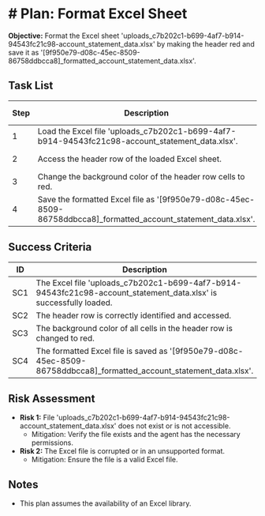 # # Plan: Format Excel Sheet

**Objective:** Format the Excel sheet 'uploads_c7b202c1-b699-4af7-b914-94543fc21c98-account_statement_data.xlsx' by making the header red and save it as '[9f950e79-d08c-45ec-8509-86758ddbcca8]_formatted_account_statement_data.xlsx'.

## Task List

| Step | Description                                                                | Estimated Time | Resources Needed | Status      |
|------|----------------------------------------------------------------------------|----------------|-------------------|-------------|
| 1    | Load the Excel file 'uploads_c7b202c1-b699-4af7-b914-94543fc21c98-account_statement_data.xlsx'. | 5 mins         | Excel library   | To Do       |
| 2    | Access the header row of the loaded Excel sheet.                            | 2 mins         | Excel library   | To Do       |
| 3    | Change the background color of the header row cells to red.                 | 10 mins        | Excel library   | To Do       |
| 4    | Save the formatted Excel file as '[9f950e79-d08c-45ec-8509-86758ddbcca8]_formatted_account_statement_data.xlsx'. | 3 mins         | Excel library   | To Do       |

## Success Criteria

| ID   | Description                                                                                               | Type     |
|------|-----------------------------------------------------------------------------------------------------------|----------|
| SC1  | The Excel file 'uploads_c7b202c1-b699-4af7-b914-94543fc21c98-account_statement_data.xlsx' is successfully loaded.      | Functional |
| SC2  | The header row is correctly identified and accessed.                                                        | Technical|
| SC3  | The background color of all cells in the header row is changed to red.                                    | Visual   |
| SC4  | The formatted Excel file is saved as '[9f950e79-d08c-45ec-8509-86758ddbcca8]_formatted_account_statement_data.xlsx'. | Functional |

## Risk Assessment

*   **Risk 1:** File 'uploads_c7b202c1-b699-4af7-b914-94543fc21c98-account_statement_data.xlsx' does not exist or is not accessible.
    *   Mitigation: Verify the file exists and the agent has the necessary permissions.
*   **Risk 2:** The Excel file is corrupted or in an unsupported format.
    *   Mitigation: Ensure the file is a valid Excel file.

## Notes

*   This plan assumes the availability of an Excel library.
